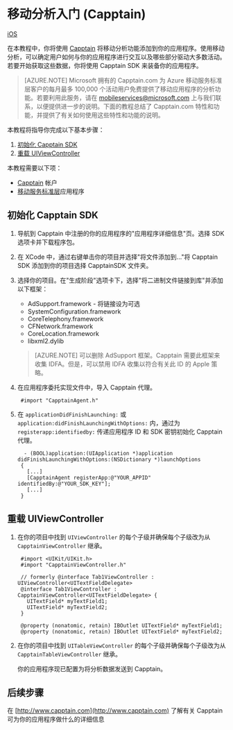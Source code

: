 <properties urlDisplayName="移动分析入门" pageTitle="移动分析入门 | 移动开发人员中心" metaKeywords="" description="移动分析入门。" metaCanonical="" disqusComments="1" umbracoNaviHide="1" documentationCenter="Mobile" title="Get Started with Mobile Analytics" authors="mahender" manager="dwrede"/>

<tags 
wacn.date="04/11/2015"
ms.service="mobile-services" ms.workload="mobile" ms.tgt_pltfrm="mobile-multiple" ms.devlang="multiple" ms.topic="article" ms.date="10/10/2014" ms.author="mahender" />

# 移动分析入门 (Capptain)

<div class="dev-center-tutorial-selector sublanding">
<a href="/zh-cn/documentation/articles/mobile-services-ios-get-started-mobile-analytics" title="iOS" class="current">iOS</a>
</div>

在本教程中，你将使用 [Capptain] 将移动分析功能添加到你的应用程序。使用移动分析，可以确定用户如何与你的应用程序进行交互以及哪些部分驱动大多数活动。若要开始获取这些数据，你将使用 Capptain SDK 来装备你的应用程序。


>[AZURE.NOTE] Microsoft 拥有的 Capptain.com 为 Azure 移动服务标准层客户的每月最多 100,000 个活动用户免费提供了移动应用程序的分析功能。若要利用此服务，请在 mobileservices@microsoft.com 上与我们联系，以便提供进一步的说明。下面的教程总结了 Capptain.com 特性和功能，并提供了有关如何使用这些特性和功能的说明。


本教程将指导你完成以下基本步骤：

1. [初始化 Capptain SDK]
2. [重载 UIViewController]

本教程需要以下项：

* [Capptain] 帐户
* [移动服务标准层]应用程序

## <a name="initialize"></a>初始化 Capptain SDK

1. 导航到 Capptain 中注册的你的应用程序的"应用程序详细信息"页。选择 SDK 选项卡并下载程序包。

2. 在 XCode 中，通过右键单击你的项目并选择"将文件添加到..."将 Capptain SDK 添加到你的项目选择 CapptainSDK 文件夹。

3. 选择你的项目。在"生成阶段"选项卡下，选择"将二进制文件链接到库"并添加以下框架：
    * AdSupport.framework - 将链接设为可选
    * SystemConfiguration.framework
    * CoreTelephony.framework
    * CFNetwork.framework
    * CoreLocation.framework
    * libxml2.dylib

    >[AZURE.NOTE] 可以删除 AdSupport 框架。Capptain 需要此框架来收集 IDFA。但是，可以禁用 IDFA 收集以符合有关此 ID 的 Apple 策略。

4. 在应用程序委托实现文件中，导入 Capptain 代理。


        #import "CapptainAgent.h"


5. 在 `applicationDidFinishLaunching:` 或 `application:didFinishLaunchingWithOptions:` 内，通过为 `registerapp:identifiedby:` 传递应用程序 ID 和 SDK 密钥初始化 Capptain 代理。

         - (BOOL)application:(UIApplication *)application didFinishLaunchingWithOptions:(NSDictionary *)launchOptions
        {
          [...]
          [CapptainAgent registerApp:@"YOUR_APPID" identifiedBy:@"YOUR_SDK_KEY"];
          [...]
        }

## <a name="instrument"></a>重载 UIViewController

1. 在你的项目中找到 `UIViewController` 的每个子级并确保每个子级改为从 `CapptainViewController` 继承。

        #import <UIKit/UIKit.h>
        #import "CapptainViewController.h"

        // formerly @interface Tab1ViewController : UIViewController<UITextFieldDelegate>
        @interface Tab1ViewController : CapptainViewController<UITextFieldDelegate> {
          UITextField* myTextField1;
          UITextField* myTextField2;
        }

        @property (nonatomic, retain) IBOutlet UITextField* myTextField1;
        @property (nonatomic, retain) IBOutlet UITextField* myTextField2;

2. 在你的项目中找到 `UITableViewController` 的每个子级并确保每个子级改为从 `CapptainTableViewController` 继承。

    你的应用程序现已配置为将分析数据发送到 Capptain。

## 后续步骤
在 [http://www.capptain.com](http://www.capptain.com) 了解有关 Capptain 可为你的应用程序做什么的详细信息

<!-- Anchors. -->
[初始化 Capptain SDK]: #initialize
[重载 UIViewController]: #instrument


<!-- URLs. -->
[Capptain]: http://www.capptain.com
[移动服务标准层]: /home/features/mobile-services/#price
